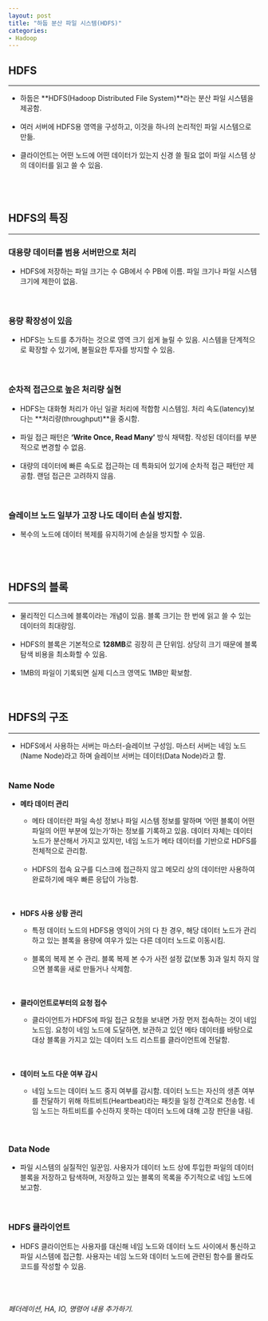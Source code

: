 ```yaml
---
layout: post
title: "하둡 분산 파일 시스템(HDFS)"
categories:
- Hadoop
---
```


## HDFS
---
-	하둡은 **HDFS(Hadoop Distributed File System)**라는 분산 파일 시스템을 제공함.<br/><br/>
-	여러 서버에 HDFS용 영역을 구성하고, 이것을 하나의 논리적인 파일 시스템으로 만듦.<br/><br/>
-	클라이언트는 어떤 노드에 어떤 데이터가 있는지 신경 쓸 필요 없이 파일 시스템 상의 데이터를 읽고 쓸 수 있음.<br/><br/><br/><br/>

## HDFS의 특징
---
### 대용량 데이터를 범용 서버만으로 처리
-   HDFS에 저장하는 파일 크기는 수 GB에서 수 PB에 이름. 파일 크기나 파일 시스템 크기에 제한이 없음.<br/><br/><br/>
  
### 용량 확장성이 있음
-   HDFS는 노드를 추가하는 것으로 영역 크기 쉽게 늘릴 수 있음. 시스템을 단계적으로 확장할 수 있기에, 불필요한 투자를 방지할 수 있음.<br/><br/><br/>
  
### 순차적 접근으로 높은 처리량 실현
-   HDFS는 대화형 처리가 아닌 일괄 처리에 적합함 시스템임. 처리 속도(latency)보다는 **처리량(throughput)**을 중시함.<br/><br/>
-   파일 접근 패턴은 **‘Write Once, Read Many’** 방식 채택함. 작성된 데이터를 부분적으로 변경할 수 없음.<br/><br/>
-   대량의 데이터에 빠른 속도로 접근하는 데 특화되어 있기에 순차적 접근 패턴만 제공함. 랜덤 접근은 고려하지 않음.<br/><br/><br/>
  
### 슬레이브 노드 일부가 고장 나도 데이터 손실 방지함.
-   복수의 노드에 데이터 복제를 유지하기에 손실을 방지할 수 있음.<br/><br/><br/><br/>


## HDFS의 블록
---
-	물리적인 디스크에 블록이라는 개념이 있음. 블록 크기는 한 번에 읽고 쓸 수 있는 데이터의 최대량임.<br/><br/>
-	HDFS의 블록은 기본적으로 **128MB**로 굉장히 큰 단위임. 상당히 크기 때문에 블록 탐색 비용을 최소화할 수 있음.<br/><br/>
-	1MB의 파일이 기록되면 실제 디스크 영역도 1MB만 확보함.<br/><br/><br/>


## HDFS의 구조
---
-	HDFS에서 사용하는 서버는 마스터-슬레이브 구성임. 마스터 서버는 네임 노드(Name Node)라고 하며 슬레이브 서버는 데이터(Data Node)라고 함.<br/><br/>

### Name Node
* **메타 데이터 관리**
    -	메타 데이터란 파일 속성 정보나 파일 시스템 정보를 말하며 ‘어떤 블록이 어떤 파일의 어떤 부분에 있는가’하는 정보를 기록하고 있음. 데이터 자체는 데이터 노드가 분산해서 가지고 있지만, 네임 노드가 메타 데이터를 기반으로 HDFS를 전체적으로 관리함.<br/><br/>
    -	HDFS의 접속 요구를 디스크에 접근하지 않고 메모리 상의 데이터만 사용하여 완료하기에 매우 빠른 응답이 가능함.<br/><br/><br/>

* **HDFS 사용 상황 관리**
    -	특정 데이터 노드의 HDFS용 영익이 거의 다 찬 경우, 해당 데이터 노드가 관리하고 있는 블록을 용량에 여우가 있는 다른 데이터 노드로 이동시킴.<br/><br/>
    -	블록의 복제 본 수 관리. 블록 복제 본 수가 사전 설정 값(보통 3)과 일치 하지 않으면 블록을 새로 만들거나 삭제함.<br/><br/><br/>

* **클라이언트로부터의 요청 접수**
    -	클라이언트가 HDFS에 파일 접근 요청을 보내면 가장 먼저 접속하는 것이 네임 노드임. 요청이 네임 노드에 도달하면, 보관하고 있던 메타 데이터를 바탕으로 대상 블록을 가지고 있는 데이터 노드 리스트를 클라이언트에 전달함.<br/><br/><br/>

* **데이터 노드 다운 여부 감시**
    -	네임 노드는 데이터 노드 중지 여부를 감시함. 데이터 노드는 자신의 생존 여부를 전달하기 위해 하트비트(Heartbeat)라는 패킷을 일정 간격으로 전송함. 네임 노드는 하트비트를 수신하지 못하는 데이터 노드에 대해 고장 판단을 내림.<br/><br/><br/>

### Data Node
  * 파일 시스템의 실질적인 일꾼임. 사용자가 데이터 노드 상에 투입한 파일의 데이터 블록을 저장하고 탐색하며, 저장하고 있는 블록의 목록을 주기적으로 네임 노드에 보고함.<br/><br/><br/>

### HDFS 클라이언트
  * HDFS 클라이언트는 사용자를 대신해 네임 노드와 데이터 노드 사이에서 통신하고 파일 시스템에 접근함. 사용자는 네임 노드와 데이터 노드에 관련된 함수를 몰라도 코드를 작성할 수 있음.<br/><br/><br/><br/>



 *페더레이션, HA, IO, 명령어 내용 추가하기.*